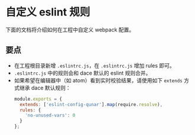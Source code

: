 # 自定义 eslint 规则

下面的文档将介绍如何在工程中自定义 webpack 配置。

## 要点
- 在工程根目录新增 `.eslintrc.js`，在 `.eslintrc.js` 增加 rules 即可。
- `.eslintrc.js` 中的规则会和 dace 默认的 eslint 规则合并。
- 如果希望在编辑器中（如 atom）看到实时校验结果，请使用如下 `extends` 方式继承 dace 默认规则：
  ```js
  module.exports = {
    extends: ['eslint-config-qunar'].map(require.resolve),
    rules: {
      'no-unused-vars': 0
    }
  };
  ```
